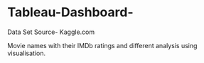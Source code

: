 # Tableau-Dashboard-
Data Set Source- Kaggle.com 

Movie names with their IMDb ratings and different analysis using visualisation.
